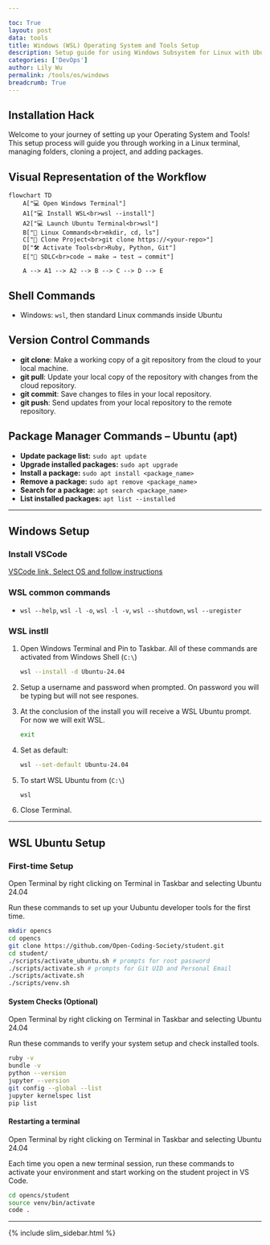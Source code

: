 ```yaml
---

toc: True
layout: post
data: tools
title: Windows (WSL) Operating System and Tools Setup
description: Setup guide for using Windows Subsystem for Linux with Ubuntu for development.
categories: ['DevOps']
author: Lily Wu
permalink: /tools/os/windows
breadcrumb: True 
---
```


## Installation Hack

Welcome to your journey of setting up your Operating System and Tools! This setup process will guide you through working in a Linux terminal, managing folders, cloning a project, and adding packages.

## Visual Representation of the Workflow

```mermaid
flowchart TD
    A["💻 Open Windows Terminal"] 
    A1["💻 Install WSL<br>wsl --install"] 
    A2["💻 Launch Ubuntu Terminal<br>wsl"]
    B["📁 Linux Commands<br>mkdir, cd, ls"]
    C["📁 Clone Project<br>git clone https://<your-repo>"]
    D["🛠️ Activate Tools<br>Ruby, Python, Git"]
    E["🔄 SDLC<br>code → make → test → commit"]

    A --> A1 --> A2 --> B --> C --> D --> E
```

## Shell Commands

- Windows: `wsl`, then standard Linux commands inside Ubuntu

## Version Control Commands

- **git clone**: Make a working copy of a git repository from the cloud to your local machine.
- **git pull**: Update your local copy of the repository with changes from the cloud repository.
- **git commit**: Save changes to files in your local repository.
- **git push**: Send updates from your local repository to the remote repository.

## Package Manager Commands – Ubuntu (apt)

- **Update package list:** `sudo apt update`
- **Upgrade installed packages:** `sudo apt upgrade`
- **Install a package:** `sudo apt install <package_name>`
- **Remove a package:** `sudo apt remove <package_name>`
- **Search for a package:** `apt search <package_name>`
- **List installed packages:** `apt list --installed`

---

## Windows Setup

### Install VSCode

[VSCode link, Select OS and follow instructions](https://code.visualstudio.com/download)

### WSL common commands

- `wsl --help`, `wsl -l -o`, `wsl -l -v`, `wsl --shutdown`, `wsl --uregister`

### WSL instll

1. Open Windows Terminal and Pin to Taskbar. All of these commands are activated from Windows Shell (`C:\`)

   ```bash
   wsl --install -d Ubuntu-24.04
   ```

2. Setup a username and password when prompted. On password you will be typing but will not see respones.

3. At the conclusion of the install you will receive a WSL Ubuntu prompt.  For now we will exit WSL.

   ```bash
   exit
   ```

4. Set as default:  

   ```bash
   wsl --set-default Ubuntu-24.04
   ```

5. To start WSL Ubuntu from (`C:\`)

   ```bash
   wsl
   ```

6. Close Terminal.

---

## WSL Ubuntu Setup

### First-time Setup

Open Terminal by right clicking on Terminal in Taskbar and selecting Ubuntu 24.04

Run these commands to set up your Uubuntu developer tools for the first time.

```bash
mkdir opencs
cd opencs
git clone https://github.com/Open-Coding-Society/student.git
cd student/
./scripts/activate_ubuntu.sh # prompts for root password
./scripts/activate.sh # prompts for Git UID and Personal Email
./scripts/activate.sh
./scripts/venv.sh
```

#### System Checks (Optional)

Open Terminal by right clicking on Terminal in Taskbar and selecting Ubuntu 24.04

Run these commands to verify your system setup and check installed tools.

```bash
ruby -v
bundle -v
python --version
jupyter --version
git config --global --list
jupyter kernelspec list
pip list
```

#### Restarting a terminal

Open Terminal by right clicking on Terminal in Taskbar and selecting Ubuntu 24.04

Each time you open a new terminal session, run these commands to activate your environment and start working on the student project in VS Code.

```bash
cd opencs/student
source venv/bin/activate
code .
```

---

{% include slim_sidebar.html %}

